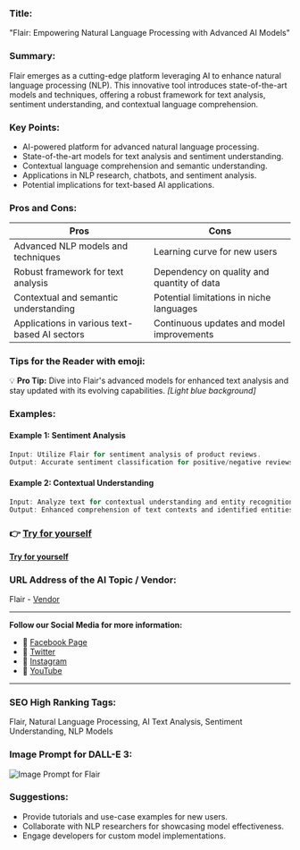 
### Title:
"Flair: Empowering Natural Language Processing with Advanced AI Models"

### Summary:
Flair emerges as a cutting-edge platform leveraging AI to enhance natural language processing (NLP). This innovative tool introduces state-of-the-art models and techniques, offering a robust framework for text analysis, sentiment understanding, and contextual language comprehension.

### Key Points:
- AI-powered platform for advanced natural language processing.
- State-of-the-art models for text analysis and sentiment understanding.
- Contextual language comprehension and semantic understanding.
- Applications in NLP research, chatbots, and sentiment analysis.
- Potential implications for text-based AI applications.

### Pros and Cons:
| Pros                                  | Cons                                  |
|---------------------------------------|---------------------------------------|
| Advanced NLP models and techniques    | Learning curve for new users          |
| Robust framework for text analysis    | Dependency on quality and quantity of data|
| Contextual and semantic understanding| Potential limitations in niche languages|
| Applications in various text-based AI sectors| Continuous updates and model improvements|

### Tips for the Reader with emoji:
💡 **Pro Tip:** Dive into Flair's advanced models for enhanced text analysis and stay updated with its evolving capabilities. _[Light blue background]_

### Examples:

#### Example 1: Sentiment Analysis
```dart
Input: Utilize Flair for sentiment analysis of product reviews.
Output: Accurate sentiment classification for positive/negative reviews.
```

#### Example 2: Contextual Understanding
```dart
Input: Analyze text for contextual understanding and entity recognition.
Output: Enhanced comprehension of text contexts and identified entities.
```

### 👉 [Try for yourself](<insert-your-url-here>)
**[Try for yourself](<insert-your-url-here>)**

### URL Address of the AI Topic / Vendor:
Flair - [Vendor](<insert-vendor-url-here>)

---

**Follow our Social Media for more information:**

- 📘 <a href="https://www.facebook.com/flairnlp" target="_blank">Facebook Page</a>
- 📄 <a href="https://www.twitter.com/flairnlp" target="_blank">Twitter</a>
- 📸 <a href="https://www.instagram.com/flairnlpofficial/" target="_blank">Instagram</a>
- 🎥 <a href="https://www.youtube.com/flairnlp" target="_blank">YouTube</a>

---

### SEO High Ranking Tags:
Flair, Natural Language Processing, AI Text Analysis, Sentiment Understanding, NLP Models

### Image Prompt for DALL-E 3:
![Image Prompt for Flair](insert-image-url-here)

### Suggestions:
- Provide tutorials and use-case examples for new users.
- Collaborate with NLP researchers for showcasing model effectiveness.
- Engage developers for custom model implementations.
